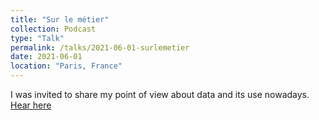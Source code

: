```yaml
---
title: "Sur le métier"
collection: Podcast
type: "Talk"
permalink: /talks/2021-06-01-surlemetier
date: 2021-06-01
location: "Paris, France"
---
```


I was invited to share my point of view about data and its use nowadays.
[Hear here](https://podcasts.google.com/feed/aHR0cHM6Ly9mZWVkLmF1c2hhLmNvL2J6TFJQRnIwODZKUQ/episode/ZGRmYTEyOTA0MzQzYzE2MjJiMzMyMzMwOGQ4ZjE3MWE1MjljYTM2MQ?hl=fr&ved=2ahUKEwiguNnEpcrzAhWj4YUKHY-UBGMQieUEegQIAhAd&ep=6)
